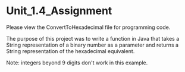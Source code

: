 # Unit_1.4_Assignment
Please view the ConvertToHexadecimal file for programming code.

The purpose of this project was to write a function in Java
that takes a String representation of a binary number as a
parameter and returns a String representation of the
hexadecimal equivalent.

Note: integers beyond 9 digits don't work in this example.
